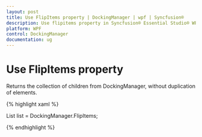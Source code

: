 ```yaml
---
layout: post
title: Use FlipItems property | DockingManager | wpf | Syncfusion®
description: Use flipitems property in Syncfusion® Essential Studio® WPF DockingManager control, its elements and more.
platform: WPF
control: DockingManager
documentation: ug
---
```


# Use FlipItems property

Returns the collection of children from DockingManager, without duplication of elements.

{% highlight xaml %}

List<FrameworkElement> list = DockingManager.FlipItems;

{% endhighlight  %}


